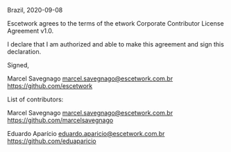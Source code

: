 Brazil, 2020-09-08

Escetwork agrees to the terms of the etwork Corporate Contributor License Agreement v1.0.

I declare that I am authorized and able to make this agreement and sign this declaration.

Signed,

Marcel Savegnago marcel.savegnago@escetwork.com.br https://github.com/escetwork


List of contributors:

Marcel Savegnago marcel.savegnago@escetwork.com.br https://github.com/marcelsavegnago 

Eduardo Aparício eduardo.aparicio@escetwork.com.br https://github.com/eduaparicio
